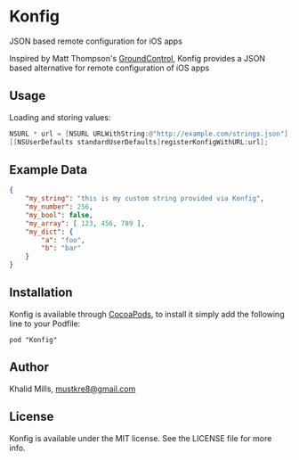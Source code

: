 # Konfig

JSON based remote configuration for iOS apps

Inspired by Matt Thompson's [GroundControl](https://github.com/mattt/GroundControl), Konfig provides a JSON based alternative for remote configuration of iOS apps


## Usage

Loading and storing values:

```objective-c
NSURL * url = [NSURL URLWithString:@"http://example.com/strings.json"];
[[NSUserDefaults standardUserDefaults]registerKonfigWithURL:url];
```
## Example Data

```json
{
    "my_string": "this is my custom string provided via Konfig",
    "my_number": 256,
    "my_bool": false,
    "my_array": [ 123, 456, 789 ],
    "my_dict": {
        "a": "foo",
        "b": "bar"
    }
}
```

## Installation

Konfig is available through [CocoaPods](http://cocoapods.org), to install
it simply add the following line to your Podfile:

    pod "Konfig"

## Author

Khalid Mills, mustkre8@gmail.com

## License

Konfig is available under the MIT license. See the LICENSE file for more info.
